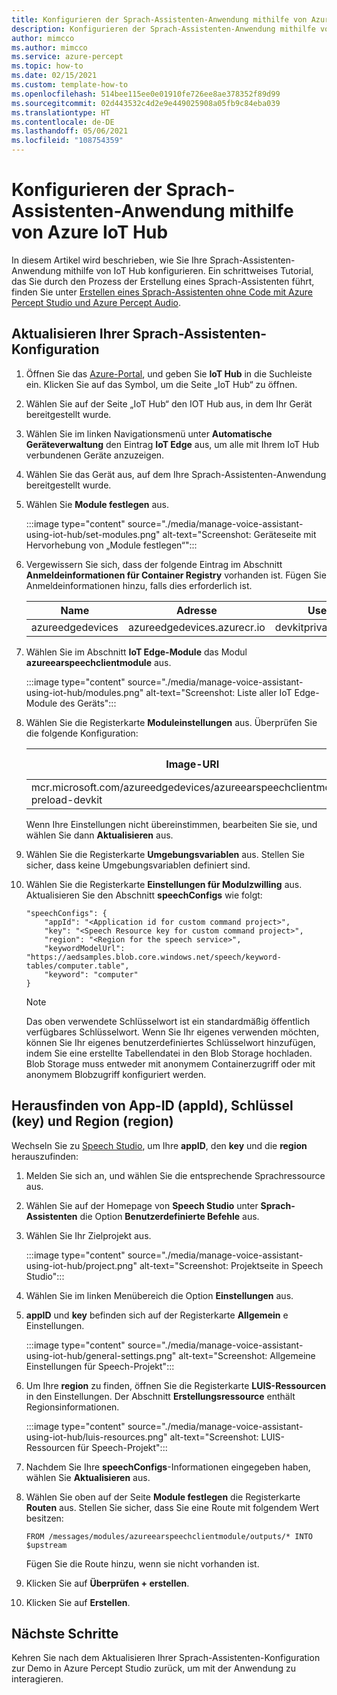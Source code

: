 ```yaml
---
title: Konfigurieren der Sprach-Assistenten-Anwendung mithilfe von Azure IoT Hub
description: Konfigurieren der Sprach-Assistenten-Anwendung mithilfe von Azure IoT Hub
author: mimcco
ms.author: mimcco
ms.service: azure-percept
ms.topic: how-to
ms.date: 02/15/2021
ms.custom: template-how-to
ms.openlocfilehash: 514bee115ee0e01910fe726ee8ae378352f89d99
ms.sourcegitcommit: 02d443532c4d2e9e449025908a05fb9c84eba039
ms.translationtype: HT
ms.contentlocale: de-DE
ms.lasthandoff: 05/06/2021
ms.locfileid: "108754359"
---
```

# <a name="configure-voice-assistant-application-using-azure-iot-hub"></a>Konfigurieren der Sprach-Assistenten-Anwendung mithilfe von Azure IoT Hub

In diesem Artikel wird beschrieben, wie Sie Ihre Sprach-Assistenten-Anwendung mithilfe von IoT Hub konfigurieren. Ein schrittweises Tutorial, das Sie durch den Prozess der Erstellung eines Sprach-Assistenten führt, finden Sie unter [Erstellen eines Sprach-Assistenten ohne Code mit Azure Percept Studio und Azure Percept Audio](./tutorial-no-code-speech.md).

## <a name="update-your-voice-assistant-configuration"></a>Aktualisieren Ihrer Sprach-Assistenten-Konfiguration

1. Öffnen Sie das [Azure-Portal](https://portal.azure.com), und geben Sie **IoT Hub** in die Suchleiste ein. Klicken Sie auf das Symbol, um die Seite „IoT Hub“ zu öffnen.

1. Wählen Sie auf der Seite „IoT Hub“ den IOT Hub aus, in dem Ihr Gerät bereitgestellt wurde.

1. Wählen Sie im linken Navigationsmenü unter **Automatische Geräteverwaltung** den Eintrag **IoT Edge** aus, um alle mit Ihrem IoT Hub verbundenen Geräte anzuzeigen.

1. Wählen Sie das Gerät aus, auf dem Ihre Sprach-Assistenten-Anwendung bereitgestellt wurde.

1. Wählen Sie **Module festlegen** aus.

    :::image type="content" source="./media/manage-voice-assistant-using-iot-hub/set-modules.png" alt-text="Screenshot: Geräteseite mit Hervorhebung von „Module festlegen“":::

1. Vergewissern Sie sich, dass der folgende Eintrag im Abschnitt **Anmeldeinformationen für Container Registry** vorhanden ist. Fügen Sie Anmeldeinformationen hinzu, falls dies erforderlich ist.

    |Name|Adresse|Username|Kennwort|
    |----|-------|--------|--------|
    |azureedgedevices|azureedgedevices.azurecr.io|devkitprivatepreviewpull|

1. Wählen Sie im Abschnitt **IoT Edge-Module** das Modul **azureearspeechclientmodule** aus.

    :::image type="content" source="./media/manage-voice-assistant-using-iot-hub/modules.png" alt-text="Screenshot: Liste aller IoT Edge-Module des Geräts":::

1. Wählen Sie die Registerkarte **Moduleinstellungen** aus. Überprüfen Sie die folgende Konfiguration:

    Image-URI|Neustartrichtlinie|Gewünschter Status
    ---------|--------------|--------------
    mcr.microsoft.com/azureedgedevices/azureearspeechclientmodule: preload-devkit|immer|„Wird ausgeführt“

    Wenn Ihre Einstellungen nicht übereinstimmen, bearbeiten Sie sie, und wählen Sie dann **Aktualisieren** aus.

1. Wählen Sie die Registerkarte **Umgebungsvariablen** aus. Stellen Sie sicher, dass keine Umgebungsvariablen definiert sind.

1. Wählen Sie die Registerkarte **Einstellungen für Modulzwilling** aus. Aktualisieren Sie den Abschnitt **speechConfigs** wie folgt:

    ```
    "speechConfigs": {
        "appId": "<Application id for custom command project>",
        "key": "<Speech Resource key for custom command project>",
        "region": "<Region for the speech service>",
        "keywordModelUrl": "https://aedsamples.blob.core.windows.net/speech/keyword-tables/computer.table",
        "keyword": "computer"
    }
    ```

    > [!NOTE]
    > Das oben verwendete Schlüsselwort ist ein standardmäßig öffentlich verfügbares Schlüsselwort. Wenn Sie Ihr eigenes verwenden möchten, können Sie Ihr eigenes benutzerdefiniertes Schlüsselwort hinzufügen, indem Sie eine erstellte Tabellendatei in den Blob Storage hochladen. Blob Storage muss entweder mit anonymem Containerzugriff oder mit anonymem Blobzugriff konfiguriert werden.

## <a name="how-to-find-out-appid-key-and-region"></a>Herausfinden von App-ID (appId), Schlüssel (key) und Region (region)

Wechseln Sie zu [Speech Studio](https://speech.microsoft.com/), um Ihre **appID**, den **key** und die **region** herauszufinden:

1. Melden Sie sich an, und wählen Sie die entsprechende Sprachressource aus.
1. Wählen Sie auf der Homepage von **Speech Studio** unter **Sprach-Assistenten** die Option **Benutzerdefinierte Befehle** aus.
1. Wählen Sie Ihr Zielprojekt aus.

    :::image type="content" source="./media/manage-voice-assistant-using-iot-hub/project.png" alt-text="Screenshot: Projektseite in Speech Studio":::

1. Wählen Sie im linken Menübereich die Option **Einstellungen** aus.
1. **appID** und **key** befinden sich auf der Registerkarte **Allgemein** e Einstellungen.

    :::image type="content" source="./media/manage-voice-assistant-using-iot-hub/general-settings.png" alt-text="Screenshot: Allgemeine Einstellungen für Speech-Projekt":::

1. Um Ihre **region** zu finden, öffnen Sie die Registerkarte **LUIS-Ressourcen** in den Einstellungen. Der Abschnitt **Erstellungsressource** enthält Regionsinformationen.

    :::image type="content" source="./media/manage-voice-assistant-using-iot-hub/luis-resources.png" alt-text="Screenshot: LUIS-Ressourcen für Speech-Projekt":::

1. Nachdem Sie Ihre **speechConfigs**-Informationen eingegeben haben, wählen Sie **Aktualisieren** aus.

1. Wählen Sie oben auf der Seite **Module festlegen** die Registerkarte **Routen** aus. Stellen Sie sicher, dass Sie eine Route mit folgendem Wert besitzen:

    ```
    FROM /messages/modules/azureearspeechclientmodule/outputs/* INTO $upstream
    ```

    Fügen Sie die Route hinzu, wenn sie nicht vorhanden ist.

1. Klicken Sie auf **Überprüfen + erstellen**.

1. Klicken Sie auf **Erstellen**.


## <a name="next-steps"></a>Nächste Schritte

Kehren Sie nach dem Aktualisieren Ihrer Sprach-Assistenten-Konfiguration zur Demo in Azure Percept Studio zurück, um mit der Anwendung zu interagieren.

